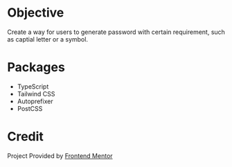 # Objective

Create a way for users to generate password with certain requirement, such as captial letter or a symbol.

# Packages
- TypeScript
- Tailwind CSS
- Autoprefixer
- PostCSS

# Credit

Project Provided by [Frontend Mentor](https://www.frontendmentor.io/challenges/password-generator-app-Mr8CLycqjh)